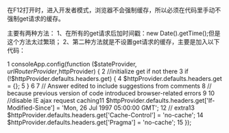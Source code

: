 在F12打开时，进入开发者模式，浏览器不会强制缓存，所以必须在代码里手动不强制get请求的缓存。

主要有两种方法：
1、在所有的get请求后加时间戳：new Date().getTime();但是这个方法太过繁琐；
2、第二种方法就是不设置get请求的缓存，主要是加入以下代码：


1 consoleApp.config(function ($stateProvider, $urlRouterProvider,$httpProvider) { 2 //initialize get if not there 3 if (!$httpProvider.defaults.headers.get) { 4 $httpProvider.defaults.headers.get = {}; 5 } 6 7 // Answer edited to include suggestions from comments 8 // because previous version of code introduced browser-related errors 9 10 //disable IE ajax request caching11 $httpProvider.defaults.headers.get['If-Modified-Since'] = 'Mon, 26 Jul 1997 05:00:00 GMT'; 12 // extra13 $httpProvider.defaults.headers.get['Cache-Control'] = 'no-cache'; 14 $httpProvider.defaults.headers.get['Pragma'] = 'no-cache'; 15 });
